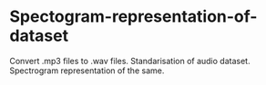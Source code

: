 # Spectogram-representation-of-dataset
Convert .mp3 files to .wav files.
Standarisation of audio dataset.
Spectrogram representation of the same.
